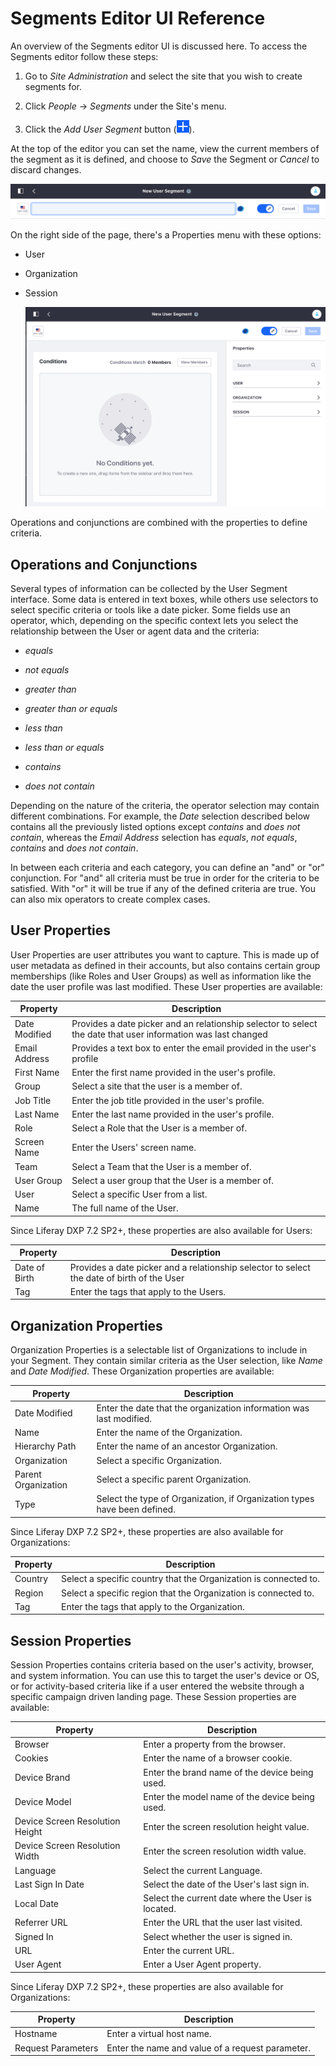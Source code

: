 # Segments Editor UI Reference

An overview of the Segments editor UI is discussed here. To access the Segments editor follow these steps:

1. Go to _Site Administration_ and select the site that you wish to create segments for.

1. Click _People_ &rarr; _Segments_ under the Site's menu.

1. Click the _Add User Segment_ button (![Add](../../../images/icon-add.png)).

At the top of the editor you can set the name, view the current members of the segment as it is defined, and choose to _Save_ the Segment or _Cancel_ to discard changes.

![The top portion of the Segment Editor has the segment name and its members.](./segments-editor-ui-reference/images/01.png)

On the right side of the page, there's a Properties menu with these options:

-   User
-   Organization
-   Session

    ![You use the Segment Editor to create new Segments.](./segments-editor-ui-reference/images/02.png)

Operations and conjunctions are combined with the properties to define criteria.

## Operations and Conjunctions

Several types of information can be collected by the User Segment interface. Some data is entered in text boxes, while others use selectors to select specific criteria or tools like a date picker. Some fields use an operator, which, depending on the specific context lets you select the relationship between the User or agent data and the criteria:

-   _equals_

-   _not equals_

-   _greater than_

-   _greater than or equals_

-   _less than_

-   _less than or equals_

-   _contains_

-   _does not contain_

Depending on the nature of the criteria, the operator selection may contain different combinations. For example, the _Date_ selection described below contains all the previously listed options except _contains_ and _does not contain_, whereas the _Email Address_ selection has _equals_, _not equals_, _contains_ and _does not contain_.

In between each criteria and each category, you can define an "and" or "or" conjunction. For "and" all criteria must be true in order for the criteria to be satisfied. With "or" it will be true if any of the defined criteria are true. You can also mix operators to create complex cases.

## User Properties

User Properties are user attributes you want to capture. This is made up of user metadata as defined in their accounts, but also contains certain group memberships (like Roles and User Groups) as well as information like the date the user profile was last modified. These User properties are available:

| Property      | Description                                                                                                   |
| ------------- | ------------------------------------------------------------------------------------------------------------- |
| Date Modified | Provides a date picker and an relationship selector to select the date that user information was last changed |
| Email Address | Provides a text box to enter the email provided in the user's profile                                         |
| First Name    | Enter the first name provided in the user's profile.                                                          |
| Group         | Select a site that the user is a member of.                                                                   |
| Job Title     | Enter the job title provided in the user's profile.                                                           |
| Last Name     | Enter the last name provided in the user's profile.                                                           |
| Role          | Select a Role that the User is a member of.                                                                   |
| Screen Name   | Enter the Users' screen name.                                                                                 |
| Team          | Select a Team that the User is a member of.                                                                   |
| User Group    | Select a user group that the User is a member of.                                                             |
| User          | Select a specific User from a list.                                                                           |
| Name          | The full name of the User.                                                                                    |

Since Liferay DXP 7.2 SP2+, these properties are also available for Users:

| Property      | Description                                                                                |
| ------------- | ------------------------------------------------------------------------------------------ |
| Date of Birth | Provides a date picker and a relationship selector to select the date of birth of the User |
| Tag           | Enter the tags that apply to the Users.                                                    |

## Organization Properties

Organization Properties is a selectable list of Organizations to include in your Segment. They contain similar criteria as the User selection, like _Name_ and _Date Modified_. These Organization properties are available:

| Property            | Description                                                               |
| ------------------- | ------------------------------------------------------------------------- |
| Date Modified       | Enter the date that the organization information was last modified.       |
| Name                | Enter the name of the Organization.                                       |
| Hierarchy Path      | Enter the name of an ancestor Organization.                               |
| Organization        | Select a specific Organization.                                           |
| Parent Organization | Select a specific parent Organization.                                    |
| Type                | Select the type of Organization, if Organization types have been defined. |

Since Liferay DXP 7.2 SP2+, these properties are also available for Organizations:

| Property | Description                                                      |
| -------- | ---------------------------------------------------------------- |
| Country  | Select a specific country that the Organization is connected to. |
| Region   | Select a specific region that the Organization is connected to.  |
| Tag      | Enter the tags that apply to the Organization.                   |

## Session Properties

Session Properties contains criteria based on the user's activity, browser, and system information. You can use this to target the user's device or OS, or for activity-based criteria like if a user entered the website through a specific campaign driven landing page. These Session properties are available:

| Property                        | Description                                        |
| ------------------------------- | -------------------------------------------------- |
| Browser                         | Enter a property from the browser.                 |
| Cookies                         | Enter the name of a browser cookie.                |
| Device Brand                    | Enter the brand name of the device being used.     |
| Device Model                    | Enter the model name of the device being used.     |
| Device Screen Resolution Height | Enter the screen resolution height value.          |
| Device Screen Resolution Width  | Enter the screen resolution width value.           |
| Language                        | Select the current Language.                       |
| Last Sign In Date               | Select the date of the User's last sign in.        |
| Local Date                      | Select the current date where the User is located. |
| Referrer URL                    | Enter the URL that the user last visited.          |
| Signed In                       | Select whether the user is signed in.              |
| URL                             | Enter the current URL.                             |
| User Agent                      | Enter a User Agent property.                       |

Since Liferay DXP 7.2 SP2+, these properties are also available for Organizations:

| Property           | Description                                      |
| ------------------ | ------------------------------------------------ |
| Hostname           | Enter a virtual host name.                       |
| Request Parameters | Enter the name and value of a request parameter. |
